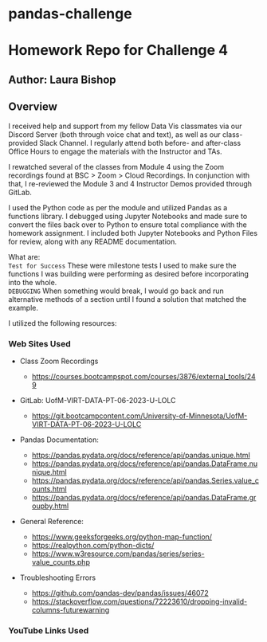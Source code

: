 # pandas-challenge
# Homework Repo for Challenge 4

## Author: Laura Bishop

## Overview

I received help and support from my fellow Data Vis classmates via our Discord Server (both through voice chat and text), as well as our class-provided Slack Channel. I regularly attend both before- and after-class Office Hours to engage the materials with the Instructor and TAs.

I rewatched several of the classes from Module 4 using the Zoom recordings found at BSC > Zoom > Cloud Recordings. In conjunction with that, I re-reviewed the Module 3 and 4 Instructor Demos provided through GitLab.

I used the Python code as per the module and utilized Pandas as a functions library. I debugged using Jupyter Notebooks and made sure to convert the files back over to Python to ensure total compliance with the homework assignment. I included both Jupyter Notebooks and Python Files for review, along with any README documentation.

What are:<br />
`Test for Success`
These were milestone tests I used to make sure the functions I was building were performing as desired before incorporating into the whole.
<br />
`DEBUGGING`
When something would break, I would go back and run alternative methods of a section until I found a solution that matched the example.

I utilized the following resources:

### Web Sites Used

* Class Zoom Recordings 

    * https://courses.bootcampspot.com/courses/3876/external_tools/249


* GitLab: UofM-VIRT-DATA-PT-06-2023-U-LOLC
    * https://git.bootcampcontent.com/University-of-Minnesota/UofM-VIRT-DATA-PT-06-2023-U-LOLC


* Pandas Documentation:
    * https://pandas.pydata.org/docs/reference/api/pandas.unique.html
    * https://pandas.pydata.org/docs/reference/api/pandas.DataFrame.nunique.html
    * https://pandas.pydata.org/docs/reference/api/pandas.Series.value_counts.html
    * https://pandas.pydata.org/docs/reference/api/pandas.DataFrame.groupby.html


 * General Reference:
    * https://www.geeksforgeeks.org/python-map-function/
    * https://realpython.com/python-dicts/
    * https://www.w3resource.com/pandas/series/series-value_counts.php

    
* Troubleshooting Errors
    * https://github.com/pandas-dev/pandas/issues/46072
    * https://stackoverflow.com/questions/72223610/dropping-invalid-columns-futurewarning

### YouTube Links Used

